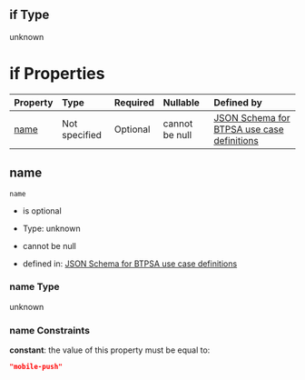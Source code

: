 ## if Type

unknown

# if Properties

| Property      | Type          | Required | Nullable       | Defined by                                                                                                                                                                                                        |
| :------------ | :------------ | :------- | :------------- | :---------------------------------------------------------------------------------------------------------------------------------------------------------------------------------------------------------------- |
| [name](#name) | Not specified | Optional | cannot be null | [JSON Schema for BTPSA use case definitions](btpsa-usecase-properties-services-items-allof-1-then-allof-68-if-properties-name.md "undefined#/properties/services/items/allOf/1/then/allOf/68/if/properties/name") |

## name



`name`

*   is optional

*   Type: unknown

*   cannot be null

*   defined in: [JSON Schema for BTPSA use case definitions](btpsa-usecase-properties-services-items-allof-1-then-allof-68-if-properties-name.md "undefined#/properties/services/items/allOf/1/then/allOf/68/if/properties/name")

### name Type

unknown

### name Constraints

**constant**: the value of this property must be equal to:

```json
"mobile-push"
```
